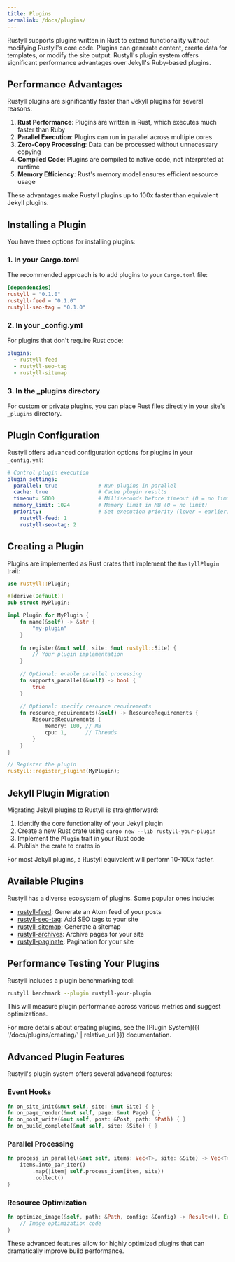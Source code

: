 ```yaml
---
title: Plugins
permalink: /docs/plugins/
---
```


Rustyll supports plugins written in Rust to extend functionality without modifying Rustyll's core code. Plugins can generate content, create data for templates, or modify the site output. Rustyll's plugin system offers significant performance advantages over Jekyll's Ruby-based plugins.

## Performance Advantages

Rustyll plugins are significantly faster than Jekyll plugins for several reasons:

1. **Rust Performance**: Plugins are written in Rust, which executes much faster than Ruby
2. **Parallel Execution**: Plugins can run in parallel across multiple cores
3. **Zero-Copy Processing**: Data can be processed without unnecessary copying
4. **Compiled Code**: Plugins are compiled to native code, not interpreted at runtime
5. **Memory Efficiency**: Rust's memory model ensures efficient resource usage

These advantages make Rustyll plugins up to 100x faster than equivalent Jekyll plugins.

## Installing a Plugin

You have three options for installing plugins:

### 1. In your Cargo.toml

The recommended approach is to add plugins to your `Cargo.toml` file:

```toml
[dependencies]
rustyll = "0.1.0"
rustyll-feed = "0.1.0"
rustyll-seo-tag = "0.1.0"
```

### 2. In your _config.yml

For plugins that don't require Rust code:

```yaml
plugins:
  - rustyll-feed
  - rustyll-seo-tag
  - rustyll-sitemap
```

### 3. In the _plugins directory

For custom or private plugins, you can place Rust files directly in your site's `_plugins` directory.

## Plugin Configuration

Rustyll offers advanced configuration options for plugins in your `_config.yml`:

```yaml
# Control plugin execution
plugin_settings:
  parallel: true             # Run plugins in parallel
  cache: true                # Cache plugin results
  timeout: 5000              # Milliseconds before timeout (0 = no limit)
  memory_limit: 1024         # Memory limit in MB (0 = no limit)
  priority:                  # Set execution priority (lower = earlier)
    rustyll-feed: 1
    rustyll-seo-tag: 2
```

## Creating a Plugin

Plugins are implemented as Rust crates that implement the `RustyllPlugin` trait:

```rust
use rustyll::Plugin;

#[derive(Default)]
pub struct MyPlugin;

impl Plugin for MyPlugin {
    fn name(&self) -> &str {
        "my-plugin"
    }
    
    fn register(&mut self, site: &mut rustyll::Site) {
        // Your plugin implementation
    }
    
    // Optional: enable parallel processing
    fn supports_parallel(&self) -> bool {
        true
    }
    
    // Optional: specify resource requirements
    fn resource_requirements(&self) -> ResourceRequirements {
        ResourceRequirements {
            memory: 100, // MB
            cpu: 1,      // Threads
        }
    }
}

// Register the plugin
rustyll::register_plugin!(MyPlugin);
```

## Jekyll Plugin Migration

Migrating Jekyll plugins to Rustyll is straightforward:

1. Identify the core functionality of your Jekyll plugin
2. Create a new Rust crate using `cargo new --lib rustyll-your-plugin`
3. Implement the `Plugin` trait in your Rust code
4. Publish the crate to crates.io

For most Jekyll plugins, a Rustyll equivalent will perform 10-100x faster.

## Available Plugins

Rustyll has a diverse ecosystem of plugins. Some popular ones include:

* [rustyll-feed](https://github.com/rustyll/rustyll-feed): Generate an Atom feed of your posts
* [rustyll-seo-tag](https://github.com/rustyll/rustyll-seo-tag): Add SEO tags to your site
* [rustyll-sitemap](https://github.com/rustyll/rustyll-sitemap): Generate a sitemap
* [rustyll-archives](https://github.com/rustyll/rustyll-archives): Archive pages for your site
* [rustyll-paginate](https://github.com/rustyll/rustyll-paginate): Pagination for your site

## Performance Testing Your Plugins

Rustyll includes a plugin benchmarking tool:

```bash
rustyll benchmark --plugin rustyll-your-plugin
```

This will measure plugin performance across various metrics and suggest optimizations.

For more details about creating plugins, see the [Plugin System]({{ '/docs/plugins/creating/' | relative_url }}) documentation.

## Advanced Plugin Features

Rustyll's plugin system offers several advanced features:

### Event Hooks

```rust
fn on_site_init(&mut self, site: &mut Site) { }
fn on_page_render(&mut self, page: &mut Page) { }
fn on_post_write(&mut self, post: &Post, path: &Path) { }
fn on_build_complete(&mut self, site: &Site) { }
```

### Parallel Processing

```rust
fn process_in_parallel(&mut self, items: Vec<T>, site: &Site) -> Vec<T> {
    items.into_par_iter()
        .map(|item| self.process_item(item, site))
        .collect()
}
```

### Resource Optimization

```rust
fn optimize_image(&self, path: &Path, config: &Config) -> Result<(), Error> {
    // Image optimization code
}
```

These advanced features allow for highly optimized plugins that can dramatically improve build performance.
